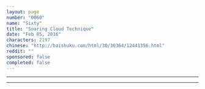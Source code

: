 ```yaml
---
layout: page
number: "0060"
name: "Sixty"
title: "Soaring Cloud Technique"
date: "Feb 05, 2016"
characters: 2197
chinese: "http://baishuku.com/html/30/30364/12441356.html"
reddit: ""
sponsored: false
completed: false
---
```




- - -
- - -
